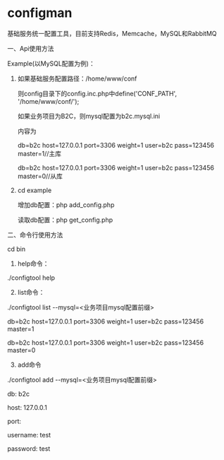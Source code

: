 # configman
基础服务统一配置工具，目前支持Redis，Memcache，MySQL和RabbitMQ

一、Api使用方法

Example(以MySQL配置为例)：

1. 如果基础服务配置路径：/home/www/conf

   则config目录下的config.inc.php中define('CONF_PATH', '/home/www/conf/');
   
   如果业务项目为B2C，则mysql配置为b2c.mysql.ini
   
   内容为
   
   db=b2c host=127.0.0.1 port=3306 weight=1 user=b2c pass=123456 master=1//主库
   
   db=b2c host=127.0.0.1 port=3306 weight=1 user=b2c pass=123456 master=0//从库

2. cd example

   增加db配置：php add_config.php
   
   读取db配置：php get_config.php
   
二、命令行使用方法

   cd bin
   
   1. help命令：
   
   ./configtool help
   
   2. list命令：
   
   ./configtool list --mysql=<业务项目mysql配置前缀>

   db=b2c host=127.0.0.1 port=3306 weight=1 user=b2c pass=123456 master=1
   
   db=b2c host=127.0.0.1 port=3306 weight=1 user=b2c pass=123456 master=0
   
   3. add命令
   
   ./configtool add --mysql=<业务项目mysql配置前缀>
   
   db: b2c
   
   host: 127.0.0.1

   port: 
   
   username: test 
   
   password: test
   